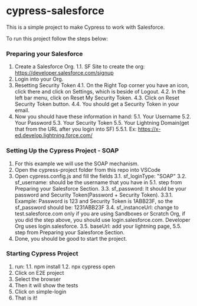 # cypress-salesforce

This is a simple project to make Cypress to work with Salesforce.

To run this project follow the steps below:

### Preparing your Salesforce

1. Create a Salesforce Org.
1.1. SF Site to create the org: https://developer.salesforce.com/signup
2. Login into your Org.
4. Resetting Security Token
4.1. On the Right Top corner you have an icon, click there and click on Settings, which is beside of Logout.
4.2. In the left bar menu, click on Reset My Security Token.
4.3. Click on Reset Security Token button.
4.4. You should get a Security Token in your email.
5. Now you should have these information in hand:
5.1. Your Username
5.2. Your Password
5.3. Your Security Token
5.5. Your Lightning Domain(get that from the URL after you login into SF)
5.5.1. Ex: https://x-ed.develop.lightning.force.com/


### Setting Up the Cypress Project - SOAP

1. For this example we will use the SOAP mechanism.
2. Open the cypress-project folder from this repo into VSCode
3. Open cypress.config.js and fill the fields
3.1. sf_loginType: "SOAP"
3.2. sf_username: should be the username that you have in 5.1. step from Preparing your Salesforce Section.
3.3. sf_password: It should be your password and Security Token(Password + Security Token).
3.3.1. Example: Password is 123 and Security Token is 1ABB23F, so the sf_password should be: 1231ABB23F
3.4. sf_instanceUrl: change to test.salesforce.com only if you are using Sandboxes or Scratch Org, if you did the step above, you should use login.salesforce.com. Developer Org uses login.salesforce.
3.5. baseUrl: add your lightning page, 5.5. step from Preparing your Salesforce Section.
4. Done, you should be good to start the project.

### Starting Cypress Project

1. run:
1.1. npm install
1.2. npx cypress open
2. Click on E2E project
3. Select the browser
4. Then it will show the tests
5. Click on simple-login
6. That is it!
